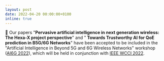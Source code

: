 ```yaml
---
layout: post
date: 2022-04-20 00:00:00+0100
inline: true
---
```


:tada: Our papers "<b>Pervasive artificial intelligence in next generation wireless: The Hexa-X project perspective</b>" and "<b> Towards Trustworthy AI for QoE prediction in B5G/6G Networks</b>" have been accepted to be included in the "Artificial Intelligence in Beyond 5G and 6G Wireless Networks" workshop (<a href="https://sites.google.com/unipi.it/ai6g-2022/" target="_blank">AI6G 2022</a>), which will be held in conjunction with <a href="https://wcci2022.org/" target="_blank">IEEE WCCI 2022</a>.
